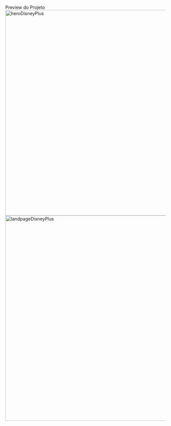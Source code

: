 Preview do Projeto
<img width="1354" height="645" alt="heroDisneyPlus" src="https://github.com/user-attachments/assets/5d83cd6a-45cd-4118-baf3-80e6c187056e" />
<img width="1353" height="645" alt="landpageDisneyPlus" src="https://github.com/user-attachments/assets/5cab43cc-a842-4dcf-a929-d0648656cafd" />

